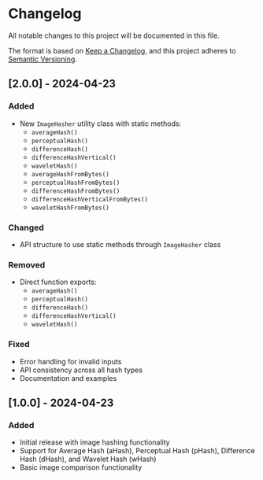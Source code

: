 # Changelog

All notable changes to this project will be documented in this file.

The format is based on [Keep a Changelog](https://keepachangelog.com/en/1.1.0/),
and this project adheres to [Semantic Versioning](https://semver.org/spec/v2.0.0.html).

## [2.0.0] - 2024-04-23

### Added

- New `ImageHasher` utility class with static methods:
  - `averageHash()`
  - `perceptualHash()`
  - `differenceHash()`
  - `differenceHashVertical()`
  - `waveletHash()`
  - `averageHashFromBytes()`
  - `perceptualHashFromBytes()`
  - `differenceHashFromBytes()`
  - `differenceHashVerticalFromBytes()`
  - `waveletHashFromBytes()`

### Changed

- API structure to use static methods through `ImageHasher` class

### Removed

- Direct function exports:
  - `averageHash()`
  - `perceptualHash()`
  - `differenceHash()`
  - `differenceHashVertical()`
  - `waveletHash()`

### Fixed

- Error handling for invalid inputs
- API consistency across all hash types
- Documentation and examples

## [1.0.0] - 2024-04-23

### Added

- Initial release with image hashing functionality
- Support for Average Hash (aHash), Perceptual Hash (pHash), Difference Hash (dHash), and Wavelet Hash (wHash)
- Basic image comparison functionality
